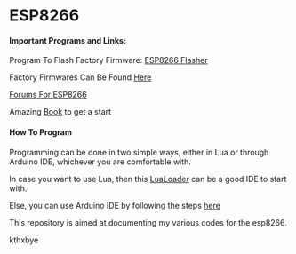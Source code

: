 **ESP8266**
========================

#### **Important Programs and Links**:

Program To Flash Factory Firmware: [ESP8266 Flasher](https://github.com/nodemcu/nodemcu-flasher)

Factory Firmwares Can Be Found [Here](https://github.com/nodemcu/nodemcu-firmware/releases)

[Forums For ESP8266](www.esp8266.com)

Amazing [Book](http://www.esp8266.com/viewtopic.php?f=5&t=4326) to get a start

#### **How To Program**

Programming can be done in two simple ways, either in Lua or through Arduino IDE, whichever you are comfortable with.

In case you want to use Lua, then this [LuaLoader](http://benlo.com/esp8266/index.html#LuaLoader) can be a good IDE to start with.

Else, you can use Arduino IDE by following the steps [here](https://github.com/esp8266/Arduino#installing-with-boards-manager)

This repository is aimed at documenting my various codes for the esp8266.

kthxbye
